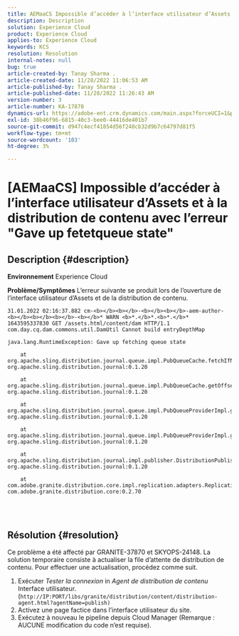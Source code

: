 ```yaml
---
title: AEMaaCS Impossible d’accéder à l’interface utilisateur d’Assets et à la distribution de contenu avec l’erreur "Gave up fetching queue state"
description: Description
solution: Experience Cloud
product: Experience Cloud
applies-to: Experience Cloud
keywords: KCS
resolution: Resolution
internal-notes: null
bug: true
article-created-by: Tanay Sharma .
article-created-date: 11/28/2022 11:06:53 AM
article-published-by: Tanay Sharma .
article-published-date: 11/28/2022 11:26:43 AM
version-number: 3
article-number: KA-17878
dynamics-url: https://adobe-ent.crm.dynamics.com/main.aspx?forceUCI=1&pagetype=entityrecord&etn=knowledgearticle&id=a3a974bf-0c6f-ed11-9562-6045bd006239
exl-id: 38b46f96-6815-40c3-bee0-44416de401b7
source-git-commit: d947c4ecf41854d56f248cb32d9b7c64797d81f5
workflow-type: tm+mt
source-wordcount: '103'
ht-degree: 3%

---
```


# [AEMaaCS] Impossible d’accéder à l’interface utilisateur d’Assets et à la distribution de contenu avec l’erreur &quot;Gave up fetetqueue state&quot;

## Description {#description}

<b>Environnement</b>
Experience Cloud


<b>Problème/Symptômes</b>
L’erreur suivante se produit lors de l’ouverture de l’interface utilisateur d’Assets et de la distribution de contenu.




```
31.01.2022 02:16:37.882 cm-<b></b><b></b>-<b></b><b></b>-aem-author-<b></b><b></b><b></b>-<b></b>* WARN <b>*.</b>*.<b>*.</b>* 1643595337830 GET /assets.html/content/dam HTTP/1.1 com.day.cq.dam.commons.util.DamUtil Cannot build entryDepthMap

java.lang.RuntimeException: Gave up fetching queue state

    at org.apache.sling.distribution.journal.queue.impl.PubQueueCache.fetchIfNeeded(PubQueueCache.java:155) org.apache.sling.distribution.journal:0.1.20

    at org.apache.sling.distribution.journal.queue.impl.PubQueueCache.getOffsetQueue(PubQueueCache.java:117) org.apache.sling.distribution.journal:0.1.20

    at org.apache.sling.distribution.journal.queue.impl.PubQueueProviderImpl.getOffsetQueue(PubQueueProviderImpl.java:198) org.apache.sling.distribution.journal:0.1.20

    at org.apache.sling.distribution.journal.queue.impl.PubQueueProviderImpl.getQueue(PubQueueProviderImpl.java:173) org.apache.sling.distribution.journal:0.1.20

    at org.apache.sling.distribution.journal.impl.publisher.DistributionPublisher.getQueue(DistributionPublisher.java:226) org.apache.sling.distribution.journal:0.1.20

    at com.adobe.granite.distribution.core.impl.replication.adapters.ReplicationAgent.getQueue(ReplicationAgent.java:179) com.adobe.granite.distribution.core:0.2.70
```



<br> <br>



## Résolution {#resolution}


Ce problème a été affecté par GRANITE-37870 et SKYOPS-24148. La solution temporaire consiste à actualiser la file d’attente de distribution de contenu. Pour effectuer une actualisation, procédez comme suit.

1. Exécuter *Tester la connexion* in *Agent de distribution de contenu* Interface utilisateur. (`http://IP:PORT/libs/granite/distribution/content/distribution-agent.html?agentName=publish)`
2. Activez une page factice dans l’interface utilisateur du site.
3. Exécutez à nouveau le pipeline depuis Cloud Manager (Remarque : AUCUNE modification du code n’est requise).
